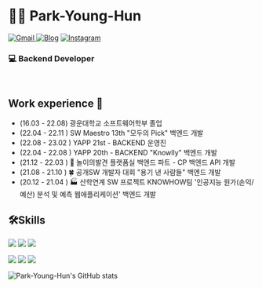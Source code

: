 # 👨‍💻 Park-Young-Hun


<p align="left">
 <a href="https://mail.google.com/mail/?view=cm&amp;fs=1&amp;to=pyhpyh0670@gmail.com" target="_blank">
<img alt="Gmail" src="https://img.shields.io/badge/Gmail-D14836?style=flat-square&logo=gmail&logoColor=white" />
</a>
<a href="https://pyh0502.tistory.com/" target="_blank"><img alt="Blog" src="https://img.shields.io/badge/Blog-black?style=flat-square&logo=blogger&logoColor=white" ></a>
 <a href="https://www.instagram.com/0.__.hun/" target="_blank"><img alt="Instagram" src="https://img.shields.io/badge/Instagram-%23E4405F.svg?&style=flat-square&logo=Instagram&logoColor=white"/></a>
 </p>
 
 
 ### 💻 Backend Developer
 
</br>

## Work experience 🏃
- (16.03 - 22.08) 광운대학교 소프트웨어학부 졸업
- (22.04 - 22.11 )  SW Maestro 13th "모두의 Pick" 백엔드 개발
- (22.08 - 23.02 )  YAPP 21st - BACKEND 운영진
- (22.04 - 22.08 )  YAPP 20th - BACKEND "Knowlly" 백엔드 개발
- (21.12 - 22.03 ) 🎡 놀이의발견 플랫폼실 백엔드 파트 - CP 백엔드 API 개발
- (21.08 - 21.10 ) 🍀 공개SW 개발자 대회 "용기 낸 사람들" 백엔드 개발
- (20.12 - 21.04 ) 🏭 산학연계 SW 프로젝트 KNOWHOW팀 '인공지능 원가(손익/예산) 분석 및 예측 웹애플리케이션' 백엔드 개발






## 🛠️Skills
<p align="left">
<img src="https://img.shields.io/badge/Spring-green?style=flat-square&logo=Spring&logoColor=white"/></a>
<img src="https://img.shields.io/badge/MySQL-4479A1?style=flat-square&logo=MySQL&logoColor=white"/></a>
<img src="https://img.shields.io/badge/AmazonAws-orange?style=flat-square&logo=Amazon-Aws&logoColor=white"/></a>
</p>
<p align="left">
<img src="https://img.shields.io/badge/Python-3776AB?style=flat-square&logo=Python&logoColor=white"/></a>
<img src="https://img.shields.io/badge/Java-007396?style=flat-square&logo=Java&logoColor=white"/></a>
<img src="https://img.shields.io/badge/language-navy?style=flat-square&logo=C&logoColor=white"/></a>
<components&logoColor=white"/></a>
</p>

![Park-Young-Hun's GitHub stats](https://github-readme-stats.vercel.app/api?username=Park-Young-Hun&show_icons=true&theme=compact)


  
